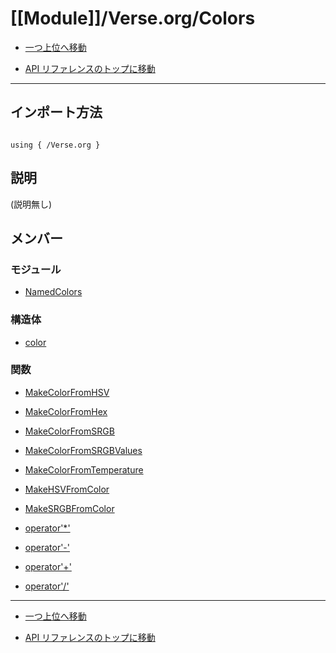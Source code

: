 # [[Module]]/Verse.org/Colors

- [一つ上位へ移動](../main.md)

- [API リファレンスのトップに移動](/main.md)

---

## インポート方法

```verse

using { /Verse.org }

```

## 説明

(説明無し)

## メンバー

### モジュール

- [NamedColors](./M_NamedColors/main.md)

### 構造体

- [color](./S_color/main.md)

### 関数

- [MakeColorFromHSV](./F_MakeColorFromHSV/main.md)

- [MakeColorFromHex](./F_MakeColorFromHex/main.md)

- [MakeColorFromSRGB](./F_MakeColorFromSRGB/main.md)

- [MakeColorFromSRGBValues](./F_MakeColorFromSRGBValues/main.md)

- [MakeColorFromTemperature](./F_MakeColorFromTemperature/main.md)

- [MakeHSVFromColor](./F_MakeHSVFromColor/main.md)

- [MakeSRGBFromColor](./F_MakeSRGBFromColor/main.md)

- [operator'*'](./F_operator-singlequote--aster--singlequote-/main.md)

- [operator'-'](./F_operator-singlequote--minus--singlequote-/main.md)

- [operator'+'](./F_operator-singlequote--plus--singlequote-/main.md)

- [operator'/'](./F_operator-singlequote--slash--singlequote-/main.md)

---

- [一つ上位へ移動](../main.md)

- [API リファレンスのトップに移動](/main.md)
